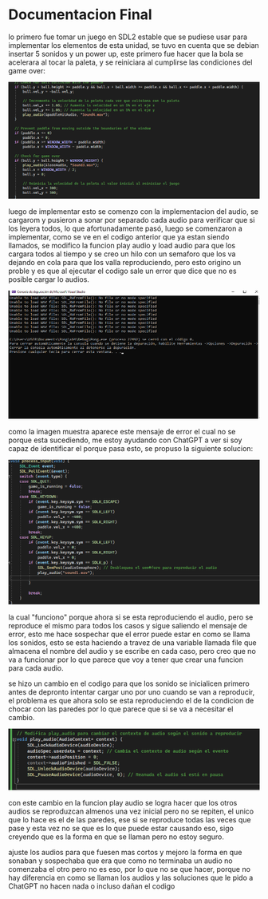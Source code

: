 # Documentacion Final 


lo primero fue tomar un juego en SDL2 estable que se pudiese usar para implementar los elementos de esta unidad, se tuvo en cuenta que se debian insertar 5 sonidos y un power up, este primero fue hacer que la bola se acelerara al tocar la paleta, y se reiniciara al cumplirse las condiciones del game over:

![alt text](image.png)

luego de implementar esto se comenzo con la implementacion del audio, se cargarom y pusieron a sonar por separado cada audio para verificar que si los leyera todos, lo que afortunadamente pasó, luego se comenzaron a implementar, como se ve en el codigo anterior que ya estan siendo llamados, se modifico la funcion play audio y load audio para que los cargara todos al tiempo y se creo un hilo con un semaforo que los va dejando en cola para que los valla reproduciendo, pero esto origino un proble y es que al ejecutar el codigo sale un error que dice que no es posible cargar lo audios. 

![alt text](image-1.png)

como la imagen muestra aparece este mensaje de error el cual no se porque esta sucediendo, me estoy ayudando con ChatGPT a ver si soy capaz de identificar el porque pasa esto, se propuso la siguiente solucion: 

![alt text](image-2.png)

la cual "funciono" porque ahora si se esta reproduciendo el audio, pero se reproduce el mismo para todos los casos y sigue saliendo el mensaje de error, esto me hace sospechar que el error puede estar en como se llama los sonidos, esto se esta haciendo a travez de una variable llamada file que almacena el nombre del audio y se escribe en cada caso, pero creo que no va a funcionar por lo que parece que voy a tener que crear una funcion para cada audio.

se hizo un cambio en el codigo para que los sonido se inicialicen primero antes de depronto intentar cargar uno por uno cuando se van a reproducir, el problema es que ahora solo se esta reproduciendo el de la condicion de chocar con las paredes por lo que parece que si se va a necesitar el cambio. 

![alt text](image-3.png)

con este cambio en la funcion play audio se logra hacer que los otros audios se reproduzcan almenos una vez inicial pero no se repiten, el unico que lo hace es el de las paredes, ese si se reproduce todas las veces que pase y esta vez no se que es lo que puede estar causando eso, sigo creyendo que es la forma en que se llaman pero no estoy seguro.

ajuste los audios para que fuesen mas cortos y mejoro la forma en que sonaban y sospechaba que era que como no terminaba un audio no comenzaba el otro pero no es eso, por lo que no se que hacer, porque no hay diferencia en como se llaman los audios y las soluciones que le pido a ChatGPT no hacen nada o incluso dañan el codigo 


